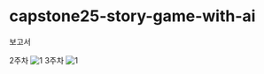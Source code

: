 # capstone25-story-game-with-ai
보고서

2주차
![1](https://github.com/user-attachments/assets/2e71d918-74c8-4c28-b6a8-51652927d62c)
3주차
![1](https://github.com/user-attachments/assets/2237d5eb-6b97-4d59-81b2-87111fbc251d)
